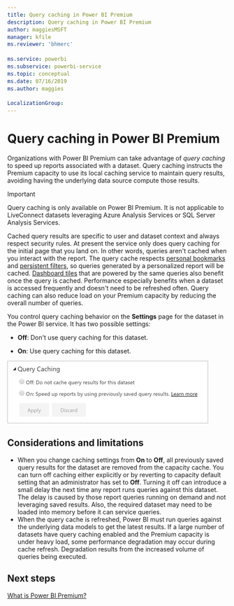 ```yaml
---
title: Query caching in Power BI Premium
description: Query caching in Power BI Premium
author: maggiesMSFT
manager: kfile
ms.reviewer: 'bhmerc'

ms.service: powerbi
ms.subservice: powerbi-service
ms.topic: conceptual
ms.date: 07/16/2019
ms.author: maggies

LocalizationGroup: 
---
```


# Query caching in Power BI Premium

Organizations with Power BI Premium can take advantage of *query caching* to speed up reports associated with a dataset. Query caching instructs the Premium capacity to use its local caching service to maintain query results, avoiding having the underlying data source compute those results.

> [!IMPORTANT]
> Query caching is only available on Power BI Premium. It is not applicable to LiveConnect datasets leveraging Azure Analysis Services or SQL Server Analysis Services.

Cached query results are specific to user and dataset context and always respect security rules. At present the service only does query caching for the initial page that you land on. In other words, queries aren't cached when you interact with the report. The query cache respects [personal bookmarks](https://docs.microsoft.com/en-us/power-bi/consumer/end-user-bookmarks#personal-bookmarks) and [persistent filters](https://powerbi.microsoft.com/en-us/blog/announcing-persistent-filters-in-the-service/), so queries generated by a personalized report will be cached. [Dashboard tiles](service-dashboard-tiles.md) that are powered by the same queries also benefit once the query is cached. Performance especially benefits when a dataset is accessed frequently and doesn't need to be refreshed often. Query caching can also reduce load on your Premium capacity by reducing the overall number of queries.

You control query caching behavior on the **Settings** page for the dataset in the Power BI service. It has two possible settings:

- **Off**: Don't use query caching for this dataset.

- **On**: Use query caching for this dataset.

![Query caching dialog box](media/power-bi-query-caching/power-bi-query-caching.png)

## Considerations and limitations

- When you change caching settings from **On** to **Off**, all previously saved query results for the dataset are removed from the capacity cache. You can turn off caching either explicitly or by reverting to capacity default setting that an administrator has set to **Off**. Turning it off can introduce a small delay the next time any report runs queries against this dataset. The delay is caused by those report queries running on demand and not leveraging saved results. Also, the required dataset may need to be loaded into memory before it can service queries.
- When the query cache is refreshed, Power BI must run queries against the underlying data models to get the latest results. If a large number of datasets have query caching enabled and the Premium capacity is under heavy load, some performance degradation may occur during cache refresh. Degradation results from the increased volume of queries being executed.

## Next steps

[What is Power BI Premium?](service-premium-what-is.md)

